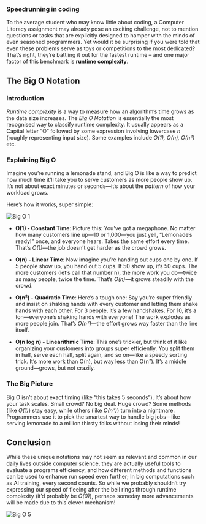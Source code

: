 ### Speedrunning in coding
To the average student who may know little about coding, a Computer Literacy assignment may already pose an exciting challenge, not to mention questions or tasks that are explicitly designed to hamper with the minds of even seasoned programmers. Yet would it be surprising if you were told that even these problems serve as toys or competitions to the most dedicated? That’s right, they’re battling it out for the fastest runtime – and one major factor of this benchmark is __runtime complexity__. 

## **The Big O Notation**
### Introduction
*Runtime complexity* is a way to measure how an algorithm’s time grows as the data size increases. The *Big O Notation* is essentially the most recognised way to classify runtime complexity. It usually appears as a Capital letter “O” followed by some expression involving lowercase *n* (roughly representing input size). Some examples include *O(1), O(n), O(n²)* etc. 

### Explaining Big O

Imagine you’re running a lemonade stand, and Big O is like a way to predict how much time it’ll take you to serve customers as more people show up. It’s not about exact minutes or seconds—it’s about the *pattern* of how your workload grows. 

Here’s how it works, super simple: 

 ![Big O 1](/assets/img/0005/Big%20O%201.jpg)

- __O(1) - Constant Time__: Picture this: You’ve got a megaphone. No matter how many customers line up—10 or 1,000—you just yell, “Lemonade’s ready!” once, and everyone hears. Takes the same effort every time. That’s *O(1)*—the job doesn’t get harder as the crowd grows. 

- __O(n) - Linear Time__: Now imagine you’re handing out cups one by one. If 5 people show up, you hand out 5 cups. If 50 show up, it’s 50 cups. The more customers (let’s call that number n), the more work you do—twice as many people, twice the time. That’s *O(n)*—it grows steadily with the crowd. 

- __O(n²) - Quadratic Time__: Here’s a tough one: Say you’re super friendly and insist on shaking hands with every customer and letting them shake hands with each other. For 3 people, it’s a few handshakes. For 10, it’s a ton—everyone’s shaking hands with everyone! The work explodes as more people join. That’s *O(n²)*—the effort grows way faster than the line itself. 

- __O(n log n) - Linearithmic Time__: This one’s trickier, but think of it like organizing your customers into groups super efficiently. You split them in half, serve each half, split again, and so on—like a speedy sorting trick. It’s more work than O(n), but way less than O(n²). It’s a middle ground—grows, but not crazily. 

### The Big Picture 

Big O isn’t about exact timing (like “this takes 5 seconds”). It’s about how your task scales. Small crowd? No big deal. Huge crowd? Some methods (like *O(1)*) stay easy, while others (like *O(n²)*) turn into a nightmare. Programmers use it to pick the smartest way to handle big jobs—like serving lemonade to a million thirsty folks without losing their minds! 

## Conclusion 

While these unique notations may not seem as relevant and common in our daily lives outside computer science, they are actually useful tools to evaluate a programs efficiency, and how different methods and functions can be used to enhance run speed even further; In big computations such as AI training, every second counts. So while we probably shouldn’t try expressing our speed of fleeing after the bell rings through runtime complexity (it’d probably be *O(0)*), perhaps someday more advancements will be made due to this clever mechanism! 

![Big O 5](/assets/img/0005/BigO5.png)
